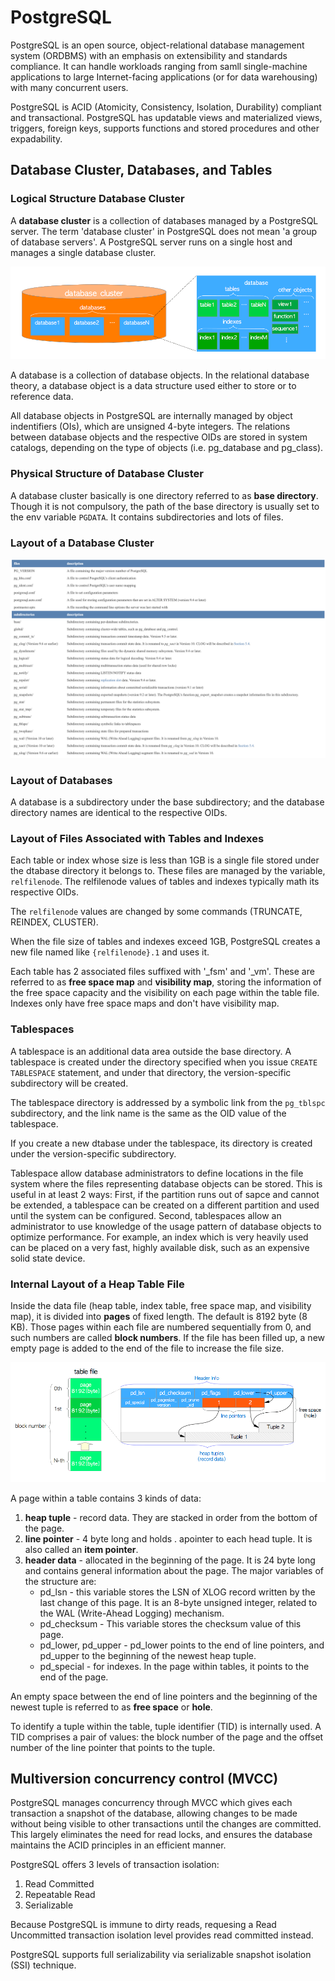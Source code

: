 # PostgreSQL
PostgreSQL is an open source, object-relational database management system (ORDBMS) with an emphasis on extensibility and standards compliance. It can handle workloads ranging from samll single-machine applications to large Internet-facing applications (or for data warehousing) with many concurrent users.

PostgreSQL is ACID (Atomicity, Consistency, Isolation, Durability) compliant and transactional. PostgreSQL has updatable views and materialized views, triggers, foreign keys, supports functions and stored procedures and other expadability.

## Database Cluster, Databases, and Tables

### Logical Structure Database Cluster
A **database cluster** is a collection of databases managed by a PostgreSQL server. The term 'database cluster' in PostgreSQL does not mean 'a group of database servers'. A PostgreSQL server runs on a single host and manages a single database cluster.

![database_cluster](https://github.com/obedtandadjaja/knowledge-base/blob/master/pictures/fig-1-01.png?raw=true)

A database is a collection of database objects. In the relational database theory, a database object is a data structure used either to store or to reference data.

All database objects in PostgreSQL are internally managed by object indentifiers (OIs), which are unsigned 4-byte integers. The relations between database objects and the respective OIDs are stored in system catalogs, depending on the type of objects (i.e. pg_database and pg_class).

### Physical Structure of Database Cluster
A database cluster basically is one directory referred to as **base directory**. Though it is not compulsory, the path of the base directory is usually set to the env variable `PGDATA`. It contains subdirectories and lots of files.

### Layout of a Database Cluster
![database_cluster_layout](https://github.com/obedtandadjaja/knowledge-base/blob/master/pictures/Screen%20Shot%202019-01-22%20at%2010.49.59%20AM.png?raw=true)

### Layout of Databases
A database is a subdirectory under the base subdirectory; and the database directory names are identical to the respective OIDs.

### Layout of Files Associated with Tables and Indexes
Each table or index whose size is less than 1GB is a single file stored under the dtabase directory it belongs to. These files are managed by the variable, `relfilenode`. The relfilenode values of tables and indexes typically math its respective OIDs.

The `relfilenode` values are changed by some commands (TRUNCATE, REINDEX, CLUSTER).

When the file size of tables and indexes exceed 1GB, PostgreSQL creates a new file named like `{relfilenode}.1` and uses it.

Each table has 2 associated files suffixed with '\_fsm' and '\_vm'. These are referred to as **free space map** and **visibility map**, storing the information of the free space capacity and the visibility on each page within the table file. Indexes only have free space maps and don't have visibility map.

### Tablespaces
A tablespace is an additional data area outside the base directory. A tablespace is created under the directory specified when you issue `CREATE TABLESPACE` statement, and under that directory, the version-specific subdirectory will be created.

The tablespace directory is addressed by a symbolic link from the `pg_tblspc` subdirectory, and the link name is the same as the OID value of the tablespace.

If you create a new dtabase under the tablespace, its directory is created under the version-specific subdirectory.

Tablespace allow database administrators to define locations in the file system where the files representing database objects can be stored. This is useful in at least 2 ways: First, if the partition runs out of sapce and cannot be extended, a tablespace can be created on a different partition and used until the system can be configured. Second, tablespaces allow an administrator to use knowledge of the usage pattern of database objects to optimize performance. For example, an index which is very heavily used can be placed on a very fast, highly available disk, such as an expensive solid state device.

### Internal Layout of a Heap Table File
Inside the data file (heap table, index table, free space map, and visibility map), it is divided into **pages** of fixed length. The default is 8192 byte (8 KB). Those pages within each file are numbered sequentially from 0, and such numbers are called **block numbers**. If the file has been filled up, a new empty page is added to the end of the file to increase the file size.

![database_cluster](https://github.com/obedtandadjaja/knowledge-base/blob/master/pictures/fig-1-04.png?raw=true)

A page within a table contains 3 kinds of data:

1. **heap tuple** - record data. They are stacked in order from the bottom of the page.
2. **line pointer** - 4 byte long and holds . apointer to each head tuple. It is also called an **item pointer**.
3. **header data** - allocated in the beginning of the page. It is 24 byte long and contains general information about the page. The major variables of the structure are:
    * pd_lsn - this variable stores the LSN of XLOG record written by the last change of this page. It is an 8-byte unsigned integer, related to the WAL (Write-Ahead Logging) mechanism.
    * pd_checksum - This variable stores the checksum value of this page.
    * pd_lower, pd_upper - pd_lower points to the end of line pointers, and pd_upper to the beginning of the newest heap tuple.
    * pd_special - for indexes. In the page within tables, it points to the end of the page.
  
An empty space between the end of line pointers and the beginning of the newest tuple is referred to as **free space** or **hole**.

To identify a tuple within the table, tuple identifier (TID) is internally used. A TID comprises a pair of values: the block number of the page and the offset number of the line pointer that points to the tuple. 

## Multiversion concurrency control (MVCC)
PostgreSQL manages concurrency through MVCC which gives each transaction a snapshot of the database, allowing changes to be made without being visible to other transactions until the changes are committed. This largely eliminates the need for read locks, and ensures the database maintains the ACID principles in an efficient manner.

PostgreSQL offers 3 levels of transaction isolation:

1. Read Committed
2. Repeatable Read
3. Serializable

Because PostgreSQL is immune to dirty reads, requesing a Read Uncommitted transaction isolation level provides read committed instead.

PostgreSQL supports full serializability via serializable snapshot isolation (SSI) technique.
